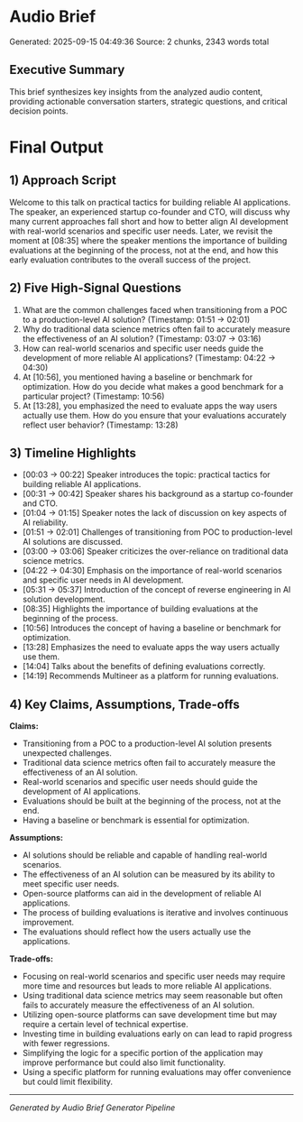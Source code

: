 # Audio Brief

Generated: 2025-09-15 04:49:36
Source: 2 chunks, 2343 words total

## Executive Summary

This brief synthesizes key insights from the analyzed audio content, providing actionable conversation starters, strategic questions, and critical decision points.

# Final Output

## 1) Approach Script
Welcome to this talk on practical tactics for building reliable AI applications. The speaker, an experienced startup co-founder and CTO, will discuss why many current approaches fall short and how to better align AI development with real-world scenarios and specific user needs. Later, we revisit the moment at [08:35] where the speaker mentions the importance of building evaluations at the beginning of the process, not at the end, and how this early evaluation contributes to the overall success of the project.

## 2) Five High-Signal Questions
1. What are the common challenges faced when transitioning from a POC to a production-level AI solution? (Timestamp: 01:51 -> 02:01)
2. Why do traditional data science metrics often fail to accurately measure the effectiveness of an AI solution? (Timestamp: 03:07 -> 03:16)
3. How can real-world scenarios and specific user needs guide the development of more reliable AI applications? (Timestamp: 04:22 -> 04:30)
4. At [10:56], you mentioned having a baseline or benchmark for optimization. How do you decide what makes a good benchmark for a particular project? (Timestamp: 10:56)
5. At [13:28], you emphasized the need to evaluate apps the way users actually use them. How do you ensure that your evaluations accurately reflect user behavior? (Timestamp: 13:28)

## 3) Timeline Highlights
- [00:03 -> 00:22] Speaker introduces the topic: practical tactics for building reliable AI applications.
- [00:31 -> 00:42] Speaker shares his background as a startup co-founder and CTO.
- [01:04 -> 01:15] Speaker notes the lack of discussion on key aspects of AI reliability.
- [01:51 -> 02:01] Challenges of transitioning from POC to production-level AI solutions are discussed.
- [03:00 -> 03:06] Speaker criticizes the over-reliance on traditional data science metrics.
- [04:22 -> 04:30] Emphasis on the importance of real-world scenarios and specific user needs in AI development.
- [05:31 -> 05:37] Introduction of the concept of reverse engineering in AI solution development.
- [08:35] Highlights the importance of building evaluations at the beginning of the process.
- [10:56] Introduces the concept of having a baseline or benchmark for optimization.
- [13:28] Emphasizes the need to evaluate apps the way users actually use them.
- [14:04] Talks about the benefits of defining evaluations correctly.
- [14:19] Recommends Multineer as a platform for running evaluations.

## 4) Key Claims, Assumptions, Trade-offs

**Claims:**
- Transitioning from a POC to a production-level AI solution presents unexpected challenges.
- Traditional data science metrics often fail to accurately measure the effectiveness of an AI solution.
- Real-world scenarios and specific user needs should guide the development of AI applications.
- Evaluations should be built at the beginning of the process, not at the end.
- Having a baseline or benchmark is essential for optimization.

**Assumptions:**
- AI solutions should be reliable and capable of handling real-world scenarios.
- The effectiveness of an AI solution can be measured by its ability to meet specific user needs.
- Open-source platforms can aid in the development of reliable AI applications.
- The process of building evaluations is iterative and involves continuous improvement.
- The evaluations should reflect how the users actually use the applications.

**Trade-offs:**
- Focusing on real-world scenarios and specific user needs may require more time and resources but leads to more reliable AI applications.
- Using traditional data science metrics may seem reasonable but often fails to accurately measure the effectiveness of an AI solution.
- Utilizing open-source platforms can save development time but may require a certain level of technical expertise.
- Investing time in building evaluations early on can lead to rapid progress with fewer regressions.
- Simplifying the logic for a specific portion of the application may improve performance but could also limit functionality.
- Using a specific platform for running evaluations may offer convenience but could limit flexibility.

---

*Generated by Audio Brief Generator Pipeline*
